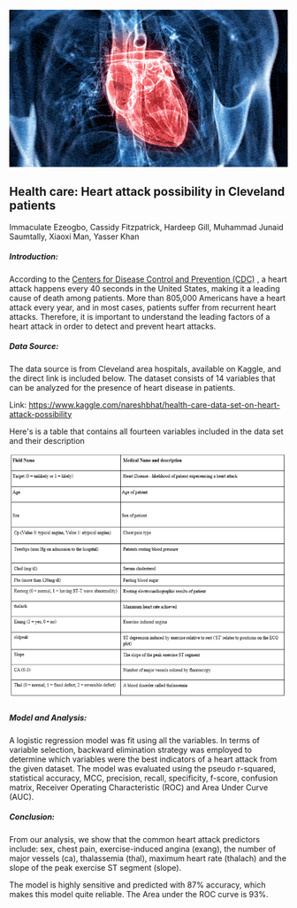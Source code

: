 ![](image1.gif)

## Health care: Heart attack possibility in Cleveland patients
Immaculate Ezeogbo, Cassidy Fitzpatrick, Hardeep Gill, Muhammad Junaid Saumtally, Xiaoxi Man, Yasser Khan


##### Introduction:

According to the [Centers for Disease Control and Prevention (CDC)](https://www.cdc.gov/heartdisease/facts.htm/) , a heart attack happens every 40 seconds in the United States, making it a leading cause of death among patients. More than 805,000 Americans have a heart attack every year, and in most cases, patients suffer from recurrent heart attacks. Therefore, it is important to understand the leading factors of a heart attack in order to detect and prevent heart attacks.


##### Data Source:

The data source is from Cleveland area hospitals, available on Kaggle, and the direct link is included below. The dataset consists of 14 variables that can be analyzed for the presence of heart disease in patients. 

Link: https://www.kaggle.com/nareshbhat/health-care-data-set-on-heart-attack-possibility

Here's is a table that contains all fourteen variables included in the data set and their description

![](table1.PNG)


##### Model and Analysis:

A logistic regression model was fit using all the variables. In terms of variable selection, backward elimination strategy was employed to determine which variables were the best indicators of a heart attack from the given dataset. The model was evaluated using the pseudo r-squared, statistical accuracy, MCC, precision, recall, specificity, f-score, confusion matrix, Receiver Operating Characteristic (ROC) and Area Under Curve (AUC). 



##### Conclusion:
From our analysis, we show that the common heart attack predictors include: sex, chest pain, exercise-induced angina (exang), the number of major vessels (ca), thalassemia (thal), maximum heart rate (thalach) and the slope of the peak exercise ST segment (slope).

The model is highly sensitive and predicted with 87% accuracy, which makes this model quite reliable. The Area under the ROC curve is 93%.


